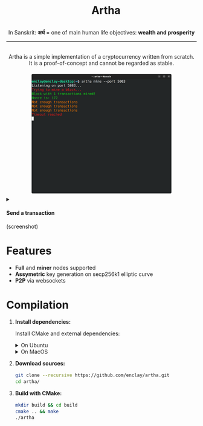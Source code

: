 <div id="user-content-toc" align="center">
  <ul>
	<summary><h1 style="display: inline-block;">Artha</h1></summary>
  </ul>

  In Sanskrit: **अर्थ** =  one of main human life objectives: **wealth and prosperity**
</div>

___

</br>

<div align="center">
Artha is a simple implementation of a cryptocurrency written from scratch. </br>
It is a proof-of-concept and cannot be regarded as stable.
</div>

</br>

<div align="center">
	<img src="./images/minernode.png" width="75%">
</div>

<details>
	<summary>
		<h4> Send a transaction </h4> (screenshot)
	</summary>
	<p align="center">
		<img src="./images/fullnode.png" width="75%">
	</p>
</details>

# Features
* **Full** and **miner** nodes supported
* **Assymetric** key generation on secp256k1 elliptic curve
* **P2P** via websockets


# Compilation

1. **Install dependencies:**

   Install CMake and external dependencies:

   <details>
   <summary>On Ubuntu</summary>

   > ```sh
   > sudo apt install cmake libboost-all-dev libssl-dev
   > ```
   </details>
   
   <details>
   <summary>On MacOS</summary>

   > ```sh
   > brew install cmake boost openssl
   > ```
	
   </details>
	
2. **Download sources:**
   ```bash
   git clone --recursive https://github.com/enclay/artha.git
   cd artha/
   ```

3. **Build with CMake:**
   ```bash
   mkdir build && cd build
   cmake .. && make
   ./artha
   ```
